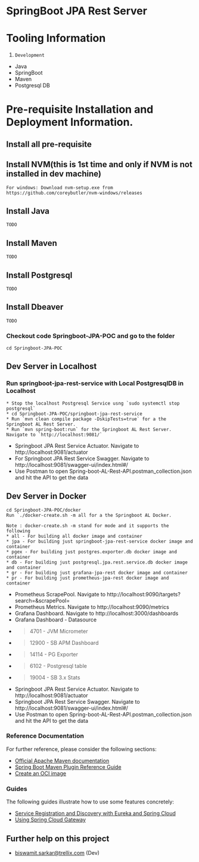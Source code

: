 # SpringBoot JPA Rest Server

# Tooling Information

1. `Development`
- Java
- SpringBoot
- Maven
- Postgresql DB

# Pre-requisite Installation and Deployment Information.
## Install all pre-requisite
## Install NVM(this is 1st time and only if NVM is not installed in dev machine)
```
For windows: Download nvm-setup.exe from https://github.com/coreybutler/nvm-windows/releases
```
## Install Java
```
TODO
```
## Install Maven
```
TODO
```
## Install Postgresql
```
TODO
```
## Install Dbeaver
```
TODO
```
### Checkout code Springboot-JPA-POC and go to the folder
```
cd Springboot-JPA-POC
```
## Dev Server in Localhost
### Run springboot-jpa-rest-service with Local PostgresqlDB in Localhost
```
* Stop the localhost Postgresql Service usng `sudo systemctl stop postgresql`
* cd Springboot-JPA-POC/springboot-jpa-rest-service
* Run `mvn clean compile package -DskipTests=true` for a the Springboot AL Rest Server.
* Run `mvn spring-boot:run` for the Springboot AL Rest Server. Navigate to `http://localhost:9081/`
```
* Springboot JPA Rest Service Actuator. Navigate to http://localhost:9081/actuator
* For Springboot JPA Rest Service Swagger. Navigate to http://localhost:9081/swagger-ui/index.html#/
* Use Postman to open Spring-boot-AL-Rest-API.postman_collection.json and hit the API to get the data

## Dev Server in Docker
```
cd Springboot-JPA-POC/docker
Run `./docker-create.sh -m all for a the Springboot AL Docker.
```

```
Note : docker-create.sh -m stand for mode and it supports the following
* all - For building all docker image and container 
* jpa - For building just springboot-jpa-rest-service docker image and container
* pgex - For building just postgres.exporter.db docker image and container
* db - For building just postgresql.jpa.rest.service.db docker image and container
* gr - For building just grafana-jpa-rest docker image and container
* pr - For building just prometheus-jpa-rest docker image and container
```
* Prometheus ScrapePool. Navigate to http://localhost:9090/targets?search=&scrapePool=
* Prometheus Metrics. Navigate to http://localhost:9090/metrics
* Grafana Dashboard. Navigate to http://localhost:3000/dashboards
* Grafana Dashboard - Datasource
* > 4701 - JVM Micrometer
* > 12900 - SB APM Dashboard
* > 14114 - PG Exporter
* > 6102 - Postgresql table
* >  19004 - SB 3.x Stats
* Springboot JPA Rest Service Actuator. Navigate to http://localhost:9081/actuator
* Springboot JPA Rest Service Swagger. Navigate to http://localhost:9081/swagger-ui/index.html#/
* Use Postman to open Spring-boot-AL-Rest-API.postman_collection.json and hit the API to get the data

### Reference Documentation
For further reference, please consider the following sections:

* [Official Apache Maven documentation](https://maven.apache.org/guides/index.html)
* [Spring Boot Maven Plugin Reference Guide](https://docs.spring.io/spring-boot/docs/2.7.13-SNAPSHOT/maven-plugin/reference/html/)
* [Create an OCI image](https://docs.spring.io/spring-boot/docs/2.7.13-SNAPSHOT/maven-plugin/reference/html/#build-image)

### Guides
The following guides illustrate how to use some features concretely:

* [Service Registration and Discovery with Eureka and Spring Cloud](https://spring.io/guides/gs/service-registration-and-discovery/)
* [Using Spring Cloud Gateway](https://github.com/spring-cloud-samples/spring-cloud-gateway-sample)

## Further help on this project
- biswamit.sarkar@trellix.com (Dev)
